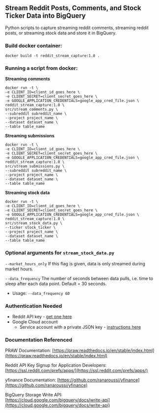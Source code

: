 ## Stream Reddit Posts, Comments, and Stock Ticker Data into BigQuery

Python scripts to capture streaming reddit comments, streaming reddit posts, or streaming stock data and store it in BigQuery.

### Build docker container:

`docker build -t reddit_stream_capture:1.0 .`

### Running a script from docker:

**Streaming comments**

```
docker run -t \
-e CLIENT_ID=client_id_goes_here \
-e CLIENT_SECRET=client_secret_goes_here \
-e GOOGLE_APPLICATION_CREDENTIALS=google_app_cred_file.json \
reddit_stream_capture:1.0 \
src/stream_comments.py \
--subreddit subreddit_name \
--project project_name \
--dataset dataset_name \
--table table_name
```

**Streaming submissions**

```
docker run -t \
-e CLIENT_ID=client_id_goes_here \
-e CLIENT_SECRET=client_secret_goes_here \
-e GOOGLE_APPLICATION_CREDENTIALS=google_app_cred_file.json \
reddit_stream_capture:1.0 \
src/stream_submissions.py \
--subreddit subreddit_name \
--project project_name \
--dataset dataset_name \
--table table_name
```

**Streaming stock data**

```
docker run -t \
-e CLIENT_ID=client_id_goes_here \
-e CLIENT_SECRET=client_secret_goes_here \
-e GOOGLE_APPLICATION_CREDENTIALS=google_app_cred_file.json \
reddit_stream_capture:1.0 \
src/stream_stock_data.py \
--ticker stock_ticker \
--project project_name \
--dataset dataset_name \
--table table_name
```

### Optional arguments for `stream_stock_data.py`

`--market_hours_only` If this flag is given, data is only streamed during market hours.

`--data_frequency` The number of seconds between data pulls, i.e. time to sleep after each data point. Default = 30 seconds.

* Usage: `--data_frequency 60`

### Authentication Needed

* Reddit API key - [get one here](https://ssl.reddit.com/prefs/apps/)
* Google Cloud account
	* Service account with a private JSON key - [instructions here](https://cloud.google.com/docs/authentication/getting-started)

### Documentation Referenced

PRAW Documentation: [https://praw.readthedocs.io/en/stable/index.html](https://praw.readthedocs.io/en/stable/index.html)

Reddit API Key Signup for Application Developers: [https://ssl.reddit.com/prefs/apps/](https://ssl.reddit.com/prefs/apps/)

yfinance Documentation: [https://github.com/ranaroussi/yfinance](https://github.com/ranaroussi/yfinance)

BigQuery Storage Write API: [https://cloud.google.com/bigquery/docs/write-api](https://cloud.google.com/bigquery/docs/write-api)